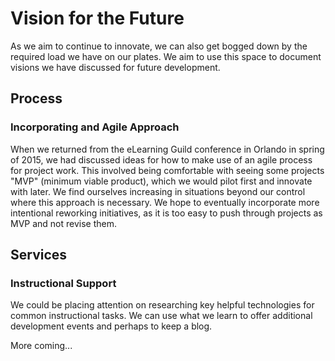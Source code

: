 Vision for the Future
=====

As we aim to continue to innovate, we can also get bogged down by the required load we have on our plates.
We aim to use this space to document visions we have discussed for future development.

Process
-----

### Incorporating and Agile Approach

When we returned from the eLearning Guild conference in Orlando in spring of 2015, we had discussed ideas for how to make use of an agile process for project work.
This involved being comfortable with seeing some projects "MVP" (minimum viable product), which we would pilot first and innovate with later.
We find ourselves increasing in situations beyond our control where this approach is necessary.
We hope to eventually incorporate more intentional reworking initiatives, as it is too easy to push through projects as MVP and not revise them.

Services
-----

### Instructional Support
We could be placing attention on researching key helpful technologies for common instructional tasks.
We can use what we learn to offer additional development events and perhaps to keep a blog.

More coming...